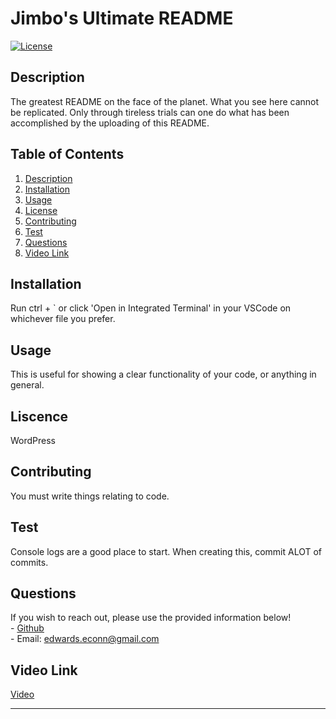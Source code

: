 
# Jimbo's Ultimate README
[![License](https://img.shields.io/badge/License-WordPress-green.svg)](https://wordpress.org/about/license/)

## Description <a name='description'></a>
The greatest README on the face of the planet. What you see here cannot be replicated. Only through tireless trials can one do what has been accomplished by the uploading of this README.

## Table of Contents
1. [Description](#description)
2. [Installation](#installation)
3. [Usage](#usage)
4. [License](#license)
5. [Contributing](#contributing)
6. [Test](#test)
7. [Questions](#questions)
8. [Video Link](#video-link)


## Installation <a name='installation'></a>
Run ctrl + ` or click 'Open in Integrated Terminal' in your VSCode on whichever file you prefer.

## Usage <a name='usage'></a>
This is useful for showing a clear functionality of your code, or anything in general.

## Liscence <a name='license'></a>
WordPress

## Contributing <a name='contributing'></a>
You must write things relating to code.

## Test <a name='test'></a>
Console logs are a good place to start. When creating this, commit ALOT of commits.

## Questions <a name='questions'></a>
If you wish to reach out, please use the provided information below! <br/>
    - [Github](https://github.com/jimbolikesgithub) <br/>
    - Email: edwards.econn@gmail.com

## Video Link <a name='video-link'></a>
[Video](https://drive.google.com/file/d/1FQMps-KUSSkDNoNnMd5Vo7MQZFnChzte/view?usp=sharing)

---
